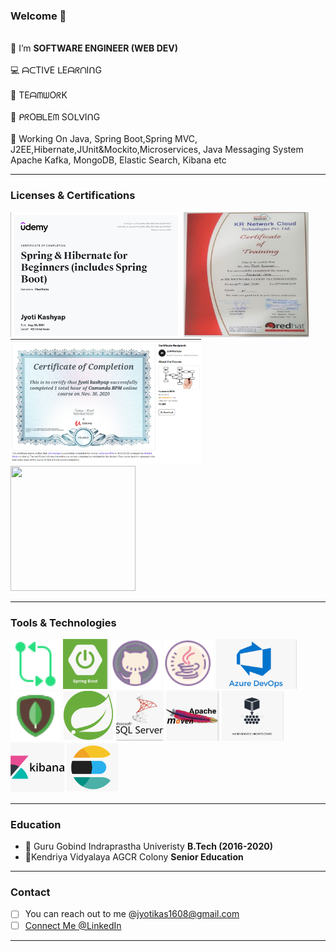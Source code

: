 ### Welcome  👋
<br> 🔭 I’m **SOFTWARE ENGINEER (WEB DEV)** </br>
<br> 💻 ᗩᑕTIᐯE ᒪEᗩᖇᑎIᑎG</br>
<br> 🤝 TEᗩᗰᗯOᖇK</br>
<br> 👨‍ ᑭᖇOᗷᒪEᗰ SOᒪᐯIᑎG</br>
<br> 🌱 Working On Java, Spring Boot,Spring MVC, J2EE,Hibernate,JUnit&Mockito,Microservices, Java Messaging System Apache Kafka, MongoDB, Elastic Search, Kibana etc 

---
### Licenses & Certifications

<img src='images/springboot1.png' alt='github' height='200'> <img  src="images/AdvJava.jpg"  width="200px" height="200px"> <img src='images/camundaBPM.png' alt='github' height='200'> <img src="images/CodingBlocks.jpg" width="200px" height="200px"> 
                     
---
### Tools & Technologies

<img src='images/git.png' alt='github' height='80'> <img src='images/springboot.png' alt='github' height='80'> <img src='images/github.png' alt='github' height='80'> <img src='images/java.png' alt='github' height='80'> <img src='images/azure.png' alt='maven' height='80'> <img src='images/mongodb.png' alt='github' height='80'> <img src='images/spring.png' alt='github' height='80'> <img src='images/sqlServer.png' alt='github' height='80'> <img src='images/maven.png' alt='github' height='80'> <img src='images/microservies.png' alt='github' height='80'> <img src='images/kibana.png' alt='github' height='80'> <img src='images/elastic.png' alt='github' height='80'>

---
### Education
- 🌱 Guru Gobind Indraprastha Univeristy **B.Tech (2016-2020)**
- 🔭Kendriya Vidyalaya AGCR Colony **Senior Education**

---
### Contact
- [ ] You can reach out to me @jyotikas1608@gmail.com
- [ ] [Connect Me @LinkedIn](https://www.linkedin.com/in/jyoti-kashyap/)
---



<!--
**jyotik16/jyotik16** is a ✨ _special_ ✨ repository because its `README.md` (this file) appears on your GitHub profile.
![My Image](springboot1.png)
Here are some ideas to get you started:

- 🔭 I’m currently working on ...
- 🌱 I’m currently learning ...
- 👯 I’m looking to collaborate on ...
- 🤔 I’m looking for help with ...
- 💬 Ask me about ...
- 📫 How to reach me: ...
- 😄 Pronouns: ...
- ⚡ Fun fact: ...
<img   src="https://www.udemy.com/certificate/UC-7cae455c-825e-4923-84d1-8ee84772da71/"   alt="udemy"  title="spring boot"  style="display: inline-block; margin: 0 auto; max-width: 500px ">
 # Table
 |                                                                                                                            |
 |---                                                                                                                         |
 |👯 Spring Boot And Hibernate Framework **Udemy** [ClickMe](https://github.com/jyotik16/jyotik16/blob/master/springboot1.png)| 
 |👯 Advanced Java **KR Network Cloud**       
-->
